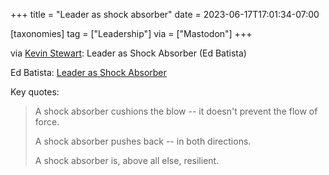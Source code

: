 +++
title = "Leader as shock absorber"
date = 2023-06-17T17:01:34-07:00

[taxonomies]
tag = ["Leadership"]
via = ["Mastodon"]
+++

via [Kevin Stewart](https://hachyderm.io/@kstewart/110561451066331674): Leader as Shock Absorber (Ed Batista)

<!-- more -->

Ed Batista: [Leader as Shock Absorber](https://www.edbatista.com/2022/10/leader-as-shock-absorber.html)

Key quotes:

> A shock absorber cushions the blow -- it doesn't prevent the flow of force.
>
> A shock absorber pushes back -- in both directions.
>
> A shock absorber is, above all else, resilient.
